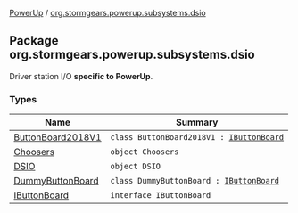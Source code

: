 [PowerUp](../index.md) / [org.stormgears.powerup.subsystems.dsio](./index.md)

## Package org.stormgears.powerup.subsystems.dsio

Driver station I/O **specific to PowerUp**.

### Types

| Name | Summary |
|---|---|
| [ButtonBoard2018V1](-button-board2018-v1/index.md) | `class ButtonBoard2018V1 : `[`IButtonBoard`](-i-button-board/index.md) |
| [Choosers](-choosers/index.md) | `object Choosers` |
| [DSIO](-d-s-i-o/index.md) | `object DSIO` |
| [DummyButtonBoard](-dummy-button-board/index.md) | `class DummyButtonBoard : `[`IButtonBoard`](-i-button-board/index.md) |
| [IButtonBoard](-i-button-board/index.md) | `interface IButtonBoard` |
